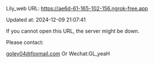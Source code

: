 Lily_web URL: https://ae6d-61-165-102-156.ngrok-free.app

Updated at: 2024-12-09 21:07:41

If you cannot open this URL, the server might be down.

Please contact: 

goley04@foxmail.com Or Wechat:GL_yeaH